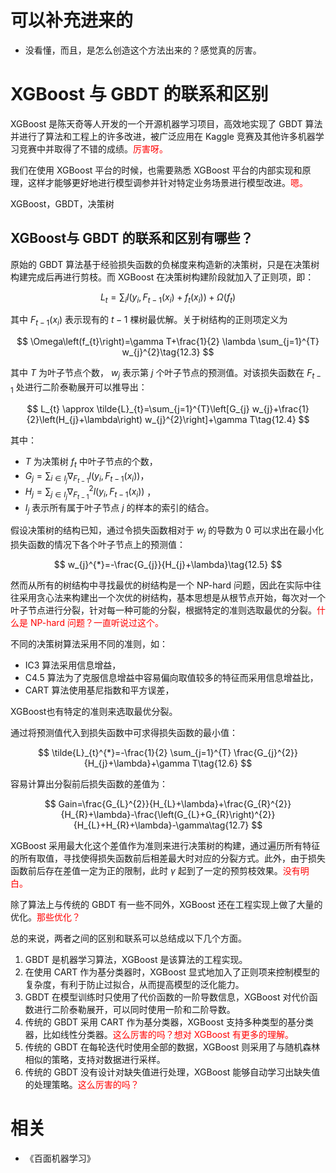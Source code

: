 
# 可以补充进来的

- 没看懂，而且，是怎么创造这个方法出来的？感觉真的厉害。


# XGBoost 与 GBDT 的联系和区别


XGBoost 是陈天奇等人开发的一个开源机器学习项目，高效地实现了 GBDT 算法并进行了算法和工程上的许多改进，被广泛应用在 Kaggle 竞赛及其他许多机器学习竞赛中并取得了不错的成绩。<span style="color:red;">厉害呀。</span>

我们在使用 XGBoost 平台的时候，也需要熟悉 XGBoost 平台的内部实现和原理，这样才能够更好地进行模型调参并针对特定业务场景进行模型改进。<span style="color:red;">嗯。</span>

XGBoost，GBDT，决策树

## XGBoost与 GBDT 的联系和区别有哪些？

原始的 GBDT 算法基于经验损失函数的负梯度来构造新的决策树，只是在决策树构建完成后再进行剪枝。而 XGBoost 在决策树构建阶段就加入了正则项，即：


$$
L_{t}=\sum_{i} l\left(y_{i}, F_{t-1}\left(x_{i}\right)+f_{t}\left(x_{i}\right)\right)+\Omega\left(f_{t}\right)\tag{12.2}
$$

其中 $F_{t-1}(x_i)$ 表示现有的 $t−1$ 棵树最优解。关于树结构的正则项定义为


$$
\Omega\left(f_{t}\right)=\gamma T+\frac{1}{2} \lambda \sum_{j=1}^{T} w_{j}^{2}\tag{12.3}
$$


其中 $T$ 为叶子节点个数， $w_j$ 表示第 $j$ 个叶子节点的预测值。对该损失函数在 $F_{t−1}$ 处进行二阶泰勒展开可以推导出：

$$
L_{t} \approx \tilde{L}_{t}=\sum_{j=1}^{T}\left[G_{j} w_{j}+\frac{1}{2}\left(H_{j}+\lambda\right) w_{j}^{2}\right]+\gamma T\tag{12.4}
$$

其中：

- $T$ 为决策树 $f_t$ 中叶子节点的个数，
- $G_{j}=\sum_{i \in I_{j}} \nabla_{F_{t-1}} l\left(y_{i}, F_{t-1}\left(x_{i}\right)\right)$，
- $H_{j}=\sum_{j \in I_{j}} \nabla_{F_{t-1}}^{2} l\left(y_{i}, F_{t-1}\left(x_{i}\right)\right)$ ，
- $I_j$ 表示所有属于叶子节点 $j$ 的样本的索引的结合。


假设决策树的结构已知，通过令损失函数相对于 $w_j$ 的导数为 $0$ 可以求出在最小化损失函数的情况下各个叶子节点上的预测值：

$$
w_{j}^{*}=-\frac{G_{j}}{H_{j}+\lambda}\tag{12.5}
$$

然而从所有的树结构中寻找最优的树结构是一个 NP-hard 问题，因此在实际中往往采用贪心法来构建出一个次优的树结构，基本思想是从根节点开始，每次对一个叶子节点进行分裂，针对每一种可能的分裂，根据特定的准则选取最优的分裂。<span style="color:red;">什么是 NP-hard 问题？一直听说过这个。</span>

不同的决策树算法采用不同的准则，如：

- IC3 算法采用信息增益，
- C4.5 算法为了克服信息增益中容易偏向取值较多的特征而采用信息增益比，
- CART 算法使用基尼指数和平方误差，

XGBoost也有特定的准则来选取最优分裂。

通过将预测值代入到损失函数中可求得损失函数的最小值：

$$
\tilde{L}_{t}^{*}=-\frac{1}{2} \sum_{j=1}^{T} \frac{G_{j}^{2}}{H_{j}+\lambda}+\gamma T\tag{12.6}
$$


容易计算出分裂前后损失函数的差值为：

$$
Gain=\frac{G_{L}^{2}}{H_{L}+\lambda}+\frac{G_{R}^{2}}{H_{R}+\lambda}-\frac{\left(G_{L}+G_{R}\right)^{2}}{H_{L}+H_{R}+\lambda}-\gamma\tag{12.7}
$$

XGBoost 采用最大化这个差值作为准则来进行决策树的构建，通过遍历所有特征的所有取值，寻找使得损失函数前后相差最大时对应的分裂方式。此外，由于损失函数前后存在差值一定为正的限制，此时 $\gamma$ 起到了一定的预剪枝效果。<span style="color:red;">没有明白。</span>


除了算法上与传统的 GBDT 有一些不同外，XGBoost 还在工程实现上做了大量的优化。<span style="color:red;">那些优化？</span>

总的来说，两者之间的区别和联系可以总结成以下几个方面。

1. GBDT 是机器学习算法，XGBoost 是该算法的工程实现。
2. 在使用 CART 作为基分类器时，XGBoost 显式地加入了正则项来控制模型的复杂度，有利于防止过拟合，从而提高模型的泛化能力。
3. GBDT 在模型训练时只使用了代价函数的一阶导数信息，XGBoost 对代价函数进行二阶泰勒展开，可以同时使用一阶和二阶导数。
4. 传统的 GBDT 采用 CART 作为基分类器，XGBoost 支持多种类型的基分类器，比如线性分类器。<span style="color:red;">这么厉害的吗？想对 XGBoost 有更多的理解。</span>
5. 传统的 GBDT 在每轮迭代时使用全部的数据，XGBoost 则采用了与随机森林相似的策略，支持对数据进行采样。
6. 传统的 GBDT 没有设计对缺失值进行处理，XGBoost 能够自动学习出缺失值的处理策略。<span style="color:red;">这么厉害的吗？</span>






# 相关

- 《百面机器学习》
